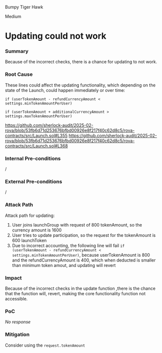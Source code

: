 Bumpy Tiger Hawk

Medium

# Updating could not work

### Summary

Because of the incorrect checks, there is a chance for updating to not work.

### Root Cause

These lines could affect the updating functionality, which depending on the state of the Launch, could happen immediately or over time:
```solidity
if (userTokenAmount - refundCurrencyAmount < settings.minTokenAmountPerUser)
```
```solidity
if (userTokenAmount + additionalCurrencyAmount > settings.maxTokenAmountPerUser)
```
https://github.com/sherlock-audit/2025-02-rova/blob/53fb6d71d253676bfbd00926e8f217f40c62d8c5/rova-contracts/src/Launch.sol#L355
https://github.com/sherlock-audit/2025-02-rova/blob/53fb6d71d253676bfbd00926e8f217f40c62d8c5/rova-contracts/src/Launch.sol#L368

### Internal Pre-conditions

/

### External Pre-conditions

/

### Attack Path

Attack path for updating: 
1. User joins launchGroup with request of 800 tokenAmount, so the currency amount is 1600
2. User tries to update participation, so the request for the tokenAmount is 600 launchToken
3. Due to incorrect accounting, the following line will fail `if (userTokenAmount - refundCurrencyAmount < settings.minTokenAmountPerUser)`, because userTokenAmount is 800 and the refundCurrencyAmount is 400, which when deducted is smaller than minimum token amout, and updating will revert

### Impact

Because of the incorrect checks in the update function ,there is the chance that the function will, revert, making the core functionality function not accessible. 

### PoC

_No response_

### Mitigation

Consider using the `request.tokenAmount`